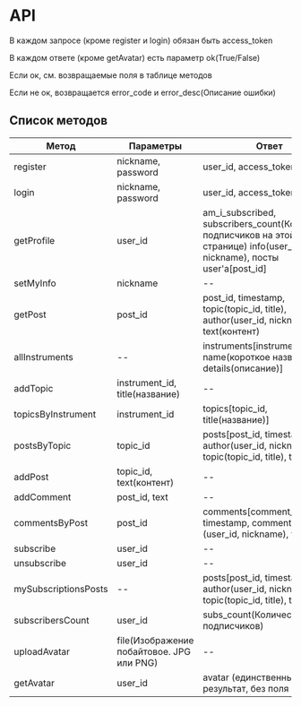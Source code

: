 # API

В каждом запросе (кроме register и login) обязан быть access_token

В каждом ответе (кроме getAvatar) есть параметр ok(True/False)

Если ок, см. возвращаемые поля в таблице методов

Если не ок, возвращается error_code и error_desc(Описание ошибки) 

## Список методов
| Метод | Параметры | Ответ |
| --- | --- | --- |
| register | nickname, password | user_id, access_token |
| login | nickname, password | user_id, access_token |
| getProfile | user_id | am_i_subscribed, subscribers_count(Количество подписчиков на этой странице) info(user_id, nickname), посты user'а[post_id] |
| setMyInfo | nickname | -- |
| getPost | post_id | post_id, timestamp, topic(topic_id, title), author(user_id, nickname), text(контент) |
| allInstruments | -- | instruments[instrument_id, name(короткое название), details(описание)] |
| addTopic | instrument_id, title(название) | -- |
| topicsByInstrument | instrument_id | topics[topic_id, title(название)] |
| postsByTopic | topic_id | posts[post_id, timestamp, author(user_id, nickname), topic(topic_id, title), text] |
| addPost | topic_id, text(контент) | -- |
| addComment | post_id, text | -- |
| commentsByPost | post_id | comments[comment_id, timestamp, commenter (user_id, nickname), text] |
| subscribe | user_id | -- |
| unsubscribe | user_id | -- |
| mySubscriptionsPosts| -- | posts[post_id, timestamp, author(user_id, nickname), topic(topic_id, title), text] |
| subscribersCount | user_id | subs_count(Количество подписчиков) |
| uploadAvatar | file(Изображение побайтовое. JPG или PNG) | -- |
| getAvatar | user_id | avatar (единственный результат, без поля 'ok'!) |